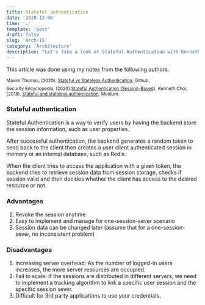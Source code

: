 ```yaml
---
title: Stateful authentication
date: '2020-12-06'
time: '☕️'
template: 'post'
draft: false
slug: 'Arch-15'
category: 'Architecture'
description: "Let's take a look at Stateful Authentication with Kenneth Choi, Maxim Thomas, and Security Encyclopedia"
---
```


This article was done using my notes from the following authors.

<sub>Maxim Thomas, (2020). [Stateful vs Stateless Authentication](https://github.com/OpenIdentityPlatform/OpenAM/wiki/Stateful-vs-Stateless-Authentication), Github.</sub></br>
<sub>Security Encyclopedia, (2020).[Stateful Authentication (Session-Based)](https://www.hypr.com/stateful-cloud/).</sub>
<sub>Kenneth Choi, (2018). [Stateful and stateless authentication](https://github.com/OpenIdentityPlatform/OpenAM/wiki/Stateful-vs-Stateless-Authentication), Medium.</sub></br>

### Stateful authentication

Stateful Authentication is a way to verify users by having the backend store the session information, such as user properties.

After successful authentication, the backend generates a random token to send back to the client then creates a user client authenticated session in memory or an internal database, such as Redis.

When the client tries to access the application with a given token, the backend tries to retrieve session data from session storage, checks if session valid and then decides whether the client has access to the desired resource or not.

### Advantages

1. Revoke the session anytime
2. Easy to implement and manage for one-session-sever scenario
3. Session data can be changed later (assume that for a one-session-sever, no inconsistent problem)

### Disadvantages

1. Increasing server overhead: As the number of logged-in users increases, the more server resources are occupied.
2. Fail to scale: If the sessions are distributed in different servers, we need to implement a tracking algorithm to link a specific user session and the specific session sever. 
3. Difficult for 3rd party applications to use your credentials.